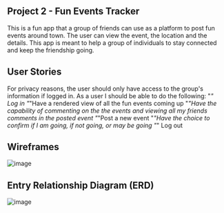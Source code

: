 ## Project 2 - Fun Events Tracker

This is a fun app that a group of friends can use as a platform to post fun events around town. The user can view the event, the location and the details. This app is meant to help a group of individuals to stay connected and keep the friendship going. 

## User Stories

For privacy reasons, the user should only have access to the group's information if logged in. As a user I should be able to do the following:
    "*" Log in 
    "*"Have a rendered view of all the fun events coming up
    "*"Have the capability of commenting on the the events and viewing all my friends comments in the posted event
    "*"Post a new event
    "*"Have the choice to confirm if I am going, if not going, or may be going
    "*" Log out

## Wireframes

![image](https://github.com/irishjack490/Project2-Social-Events-App/assets/146676274/9bd3fc49-415b-415f-825d-ccfbccc52dc5)




## Entry Relationship Diagram (ERD)

![image](https://github.com/irishjack490/Project2-Social-Events-App/assets/146676274/352d8775-cb20-4ace-bb42-32c27a757068)
